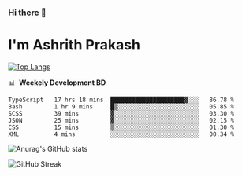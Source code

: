 ### Hi there 👋
# I'm Ashrith Prakash


[![Top Langs](https://github-readme-stats.vercel.app/api/top-langs/?username=xxcheckmatexx&layout=compact&count_private=true&include_all_commits=true&show_icons=true&line_height=20&title_color=FFFFFF&icon_color=FFFFFF&text_color=FFFFFF&bg_color=0D1117)](https://github.com/anuraghazra/github-readme-stats)

📊 &nbsp;**Weekely Development BD**

<!--START_SECTION:waka-->

```text
TypeScript   17 hrs 18 mins  █████████████████████▓░░░   86.78 %
Bash         1 hr 9 mins     █▒░░░░░░░░░░░░░░░░░░░░░░░   05.85 %
SCSS         39 mins         ▓░░░░░░░░░░░░░░░░░░░░░░░░   03.30 %
JSON         25 mins         ▓░░░░░░░░░░░░░░░░░░░░░░░░   02.15 %
CSS          15 mins         ▒░░░░░░░░░░░░░░░░░░░░░░░░   01.30 %
XML          4 mins          ░░░░░░░░░░░░░░░░░░░░░░░░░   00.34 %
```

<!--END_SECTION:waka-->

![Anurag's GitHub stats](https://github-readme-stats.vercel.app/api?username=xxcheckmatexx&count_private=true&show_icons=true&theme=merko)  

![GitHub Streak](http://github-readme-streak-stats.herokuapp.com?user=xxcheckmatexx&theme=merko&hide_border=true&date_format=M%20j%5B%2C%20Y%5D&fire=DD0E0B)
<br/>
